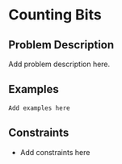 # Counting Bits

## Problem Description

Add problem description here.

## Examples

```
Add examples here
```
## Constraints

- Add constraints here
